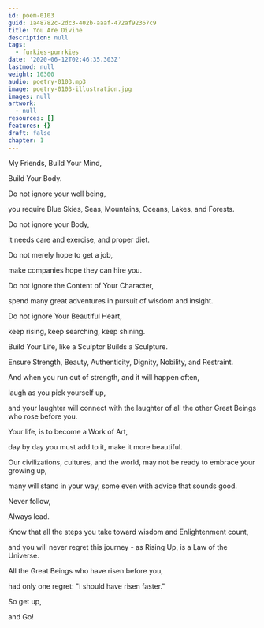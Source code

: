 ```yaml
---
id: poem-0103
guid: 1a48782c-2dc3-402b-aaaf-472af92367c9
title: You Are Divine
description: null
tags:
  - furkies-purrkies
date: '2020-06-12T02:46:35.303Z'
lastmod: null
weight: 10300
audio: poetry-0103.mp3
image: poetry-0103-illustration.jpg
images: null
artwork:
  - null
resources: []
features: {}
draft: false
chapter: 1
---
```


My Friends, Build Your Mind,

Build Your Body.

Do not ignore your well being,

you require Blue Skies, Seas, Mountains, Oceans, Lakes, and Forests.

Do not ignore your Body,

it needs care and exercise, and proper diet.

Do not merely hope to get a job,

make companies hope they can hire you.

Do not ignore the Content of Your Character,

spend many great adventures in pursuit of wisdom and insight.

Do not ignore Your Beautiful Heart,

keep rising, keep searching, keep shining.

Build Your Life, like a Sculptor Builds a Sculpture.

Ensure Strength, Beauty, Authenticity, Dignity, Nobility, and Restraint.

And when you run out of strength, and it will happen often,

laugh as you pick yourself up,

and your laughter will connect with the laughter of all the other Great Beings who rose before you.

Your life, is to become a Work of Art,

day by day you must add to it, make it more beautiful.

Our civilizations, cultures, and the world, may not be ready to embrace your growing up,

many will stand in your way, some even with advice that sounds good.

Never follow,

Always lead.

Know that all the steps you take toward wisdom and Enlightenment count,

and you will never regret this journey - as Rising Up, is a Law of the Universe.

All the Great Beings who have risen before you,

had only one regret: "I should have risen faster."

So get up,

and Go!
